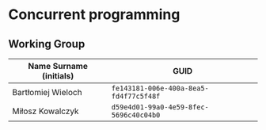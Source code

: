 # Concurrent programming

## Working Group

| Name Surname (initials) | GUID                                     |
| ----------------------- | ---------------------------------------- |
| Bartłomiej Wieloch      | `fe143181-006e-400a-8ea5-fd4f77c5f48f` |
| Miłosz Kowalczyk        | `d59e4d01-99a0-4e59-8fec-5696c40c04b0` |
